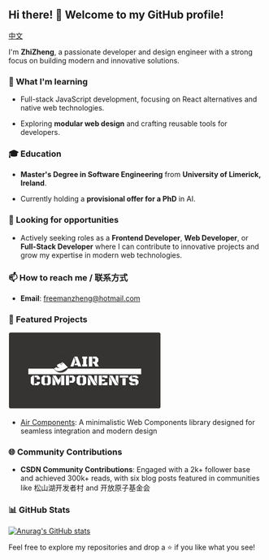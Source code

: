 ## Hi there! 👋 Welcome to my GitHub profile!

[中文](https://github.com/SisyphusZheng/SisyphusZheng/blob/main/README_CN.md)

I'm **ZhiZheng**, a passionate developer and design engineer with a strong focus on building modern and innovative solutions.

### 🌱 What I'm learning

- Full-stack JavaScript development, focusing on React alternatives and native web technologies.  

- Exploring **modular web design** and crafting reusable tools for developers.  

### 🎓 Education

- **Master's Degree in Software Engineering** from **University of Limerick, Ireland**.  

- Currently holding a **provisional offer for a PhD** in AI.  

### 💼 Looking for opportunities

- Actively seeking roles as a **Frontend Developer**, **Web Developer**, or **Full-Stack Developer** where I can contribute to innovative projects and grow my expertise in modern web technologies.  

### 📫 How to reach me / 联系方式

- **Email**: [freemanzheng@hotmail.com](freemanzheng@hotmail.com)

### 🌟 Featured Projects

 <img src="assets/air-components-board.png" alt="Social Board" width="300" />

- [Air Components](https://github.com/SisyphusZheng/air-components): A minimalistic Web Components library designed for seamless integration and modern design

### 🌐 Community Contributions

- **CSDN Community Contributions**: Engaged with a 2k+ follower base and achieved 300k+ reads, with six blog posts featured in communities like 松山湖开发者村 and 开放原子基金会

### 📊 GitHub Stats

[![Anurag's GitHub stats](https://github-readme-stats.vercel.app/api?username=SisyphusZheng)](https://github.com/SisyphusZheng/github-readme-stats)  

Feel free to explore my repositories and drop a ⭐ if you like what you see!
